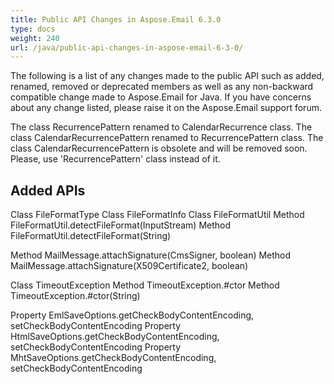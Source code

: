 ```yaml
---
title: Public API Changes in Aspose.Email 6.3.0
type: docs
weight: 240
url: /java/public-api-changes-in-aspose-email-6-3-0/
---
```


The following is a list of any changes made to the public API such as added, renamed, removed or deprecated members as well as any non-backward compatible change made to Aspose.Email for Java. If you have concerns about any change listed, please raise it on the Aspose.Email support forum.

The class RecurrencePattern renamed to CalendarRecurrence class.
The class CalendarRecurrencePattern renamed to RecurrencePattern class.
The class CalendarRecurrencePattern is obsolete and will be removed soon. Please, use 'RecurrencePattern' class instead of it.
## **Added APIs**
Class FileFormatType
Class FileFormatInfo
Class FileFormatUtil
Method FileFormatUtil.detectFileFormat(InputStream)
Method FileFormatUtil.detectFileFormat(String)

Method MailMessage.attachSignature(CmsSigner, boolean)
Method MailMessage.attachSignature(X509Certificate2, boolean)

Class TimeoutException
Method TimeoutException.#ctor
Method TimeoutException.#ctor(String)

Property EmlSaveOptions.getCheckBodyContentEncoding, setCheckBodyContentEncoding
Property HtmlSaveOptions.getCheckBodyContentEncoding, setCheckBodyContentEncoding
Property MhtSaveOptions.getCheckBodyContentEncoding, setCheckBodyContentEncoding
